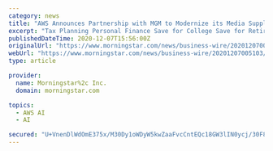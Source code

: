 ```yaml
---
category: news
title: "AWS Announces Partnership with MGM to Modernize its Media Supply Chain"
excerpt: "Tax Planning Personal Finance Save for College Save for Retirement Invest in Retirement Research Mutual Funds Stocks ETFs Bonds Best Investments"
publishedDateTime: 2020-12-07T15:56:00Z
originalUrl: "https://www.morningstar.com/news/business-wire/20201207005103/aws-announces-partnership-with-mgm-to-modernize-its-media-supply-chain"
webUrl: "https://www.morningstar.com/news/business-wire/20201207005103/aws-announces-partnership-with-mgm-to-modernize-its-media-supply-chain"
type: article

provider:
  name: Morningstar%2c Inc.
  domain: morningstar.com

topics:
  - AWS AI
  - AI

secured: "U+VnenDlWdOmE375x/M30Dy1oWDyW5kwZaaFvcCntEQc18GW3lIN0ycj/30F8K9pFyk5m6q0pasq+ScuPm9JrfMP968OZ69bsEudjeY4N7bU34ExK/SGmyj9VPGB4nNNlJXOIkpQ3UimWU+u7VsXiaIrej6nw1acxqR5rcEqmwEaBXm9d8wsDWiu+VO1BOyRrEoqUuickm6q/F2tEztacAPB8wkQFMw+tTDcdKCDAIh8Dq+cZIFOGJK7kskHt+H3eAONV56shkaAgf8qLvmojp1ZvxaiDOM0IFzQY2hU2BonD1y9oIbD5YyjtDKvqw5xeojNsDmUsqb8ku6SNMzzjFfOmMophfkK++DH+jycCLo=;0Ki7+dSg1QtTpppMDcrqhg=="
---
```


